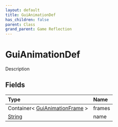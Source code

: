 ```yaml
---
layout: default
title: GuiAnimationDef
has_children: false
parent: Class
grand_parent: Game Reflection
---
```

# GuiAnimationDef
Description 

## Fields

| Type | Name |
|:----------|:--------------|
| Container< [GuiAnimationFrame](/riftbreaker-wiki/docs/game-reflection/classes/gui_animation_frame/) > | frames |
| [String](/riftbreaker-wiki/docs/game-reflection/components/string/) | name |

